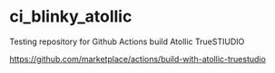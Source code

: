 # ci_blinky_atollic

Testing repository for Github Actions build Atollic TrueSTIUDIO

https://github.com/marketplace/actions/build-with-atollic-truestudio
